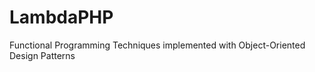 LambdaPHP
=========

Functional Programming Techniques implemented with Object-Oriented Design Patterns

